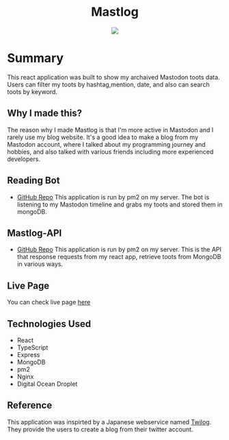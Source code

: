 <h1 align="center">Mastlog</h1>
<p align="center" width="80%">
<img src='https://res.cloudinary.com/dmaijlcxd/image/upload/v1685809019/mastlog-screenshot_xeimv6.png'>

# Summary
This react application was built to show my archaived Mastodon toots data. Users can filter my toots by hashtag,mention, date, and also can search toots by keyword.

## Why I made this?
The reason why I made Mastlog is that I'm more active in Mastodon and I rarely use my blog website. It's a good idea to make a blog from my Mastodon account, where I talked about my programming journey and hobbies, and also talked with various friends including more experienced developers. 
  
## Reading Bot 
- [GitHub Repo](https://github.com/Satoshi-Sh/reading-bot)
This application is run by pm2 on my server. The bot is listening to my Mastodon timeline and grabs my toots and stored them in mongoDB. 
  
## Mastlog-API
- [GitHub Repo](https://github.com/Satoshi-Sh/Mastlog-API)
This application is run by pm2 on my server. This is the API that response requests from my react app, retrieve toots from MongoDB in various ways. 
  
  
## Live Page
You can check live page [here](http://satoshis-developer.xyz/mastlog/)

  
## Technologies Used 
- React 
- TypeScript
- Express
- MongoDB
- pm2 
- Nginx
- Digital Ocean Droplet
  
## Reference 
This application was inspirted by a Japanese webservice named [Twilog](https://twilog.togetter.com/). They provide the users to create a blog from their twitter account.
